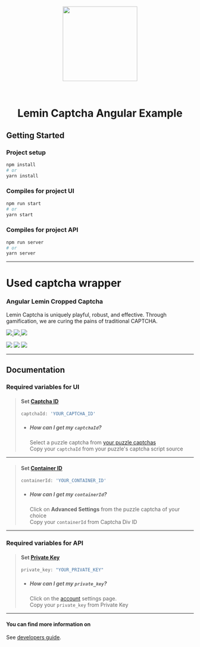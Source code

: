 <p style="padding: 30px" align="center">
  <a href="https://leminnow.com">
    <img width="200" src="https://assets.website-files.com/60d493b79d3973812262066c/60d6025cca81ce4522c799ed_footer-logo.svg" >
  </a>
</p>

<h1 align="center">Lemin Captcha Angular Example</h1>

## Getting Started
### Project setup
``` bash
npm install
# or
yarn install
```


### Compiles for project UI
``` bash
npm run start
# or
yarn start
```


### Compiles for project API 
``` bash
npm run server
# or
yarn server
```

---

# Used captcha wrapper
### Angular Lemin Cropped Captcha

Lemin Captcha is uniquely playful, robust, and effective. Through gamification, we are curing the pains of traditional CAPTCHA.


<p>
  <a href="https://www.npmjs.com/package/@leminnow/ng-lemin-cropped-captcha">
    <img src="https://img.shields.io/badge/npm-CB3837?style=for-the-badge&logo=npm&logoColor=white">
  </a>
  <a href="https://yarn.pm/@leminnow/ng-lemin-cropped-captcha">
    <img src="https://img.shields.io/badge/yarn-%232C8EBB.svg?style=for-the-badge&logo=yarn&logoColor=white">
  </a>
  <img src="https://img.shields.io/badge/angular-%23DD0031.svg?style=for-the-badge&logo=angular&logoColor=white">
</p>

<p>
  <img src="https://img.shields.io/npm/v/@leminnow/ng-lemin-cropped-captcha?style=for-the-badge">
  <img src="https://img.shields.io/npm/dw/@leminnow/ng-lemin-cropped-captcha?style=for-the-badge">
  <img src="https://img.shields.io/bundlephobia/min/@leminnow/ng-lemin-cropped-captcha?style=for-the-badge">
</p>

---

## Documentation

### Required variables for UI
> #### Set [Captcha ID](https://help.leminnow.com/knowledge/how-to-display-lemin-captcha)
> ``` bash
> captchaId: 'YOUR_CAPTCHA_ID'
> ```
>
> - ##### How can I get my `captchaId`?
>   Select a puzzle captcha from [your puzzle captchas](https://dashboard.leminnow.com/products/captcha-list)
>   </br>
>   Copy your `captchaId` from your puzzle's captcha script source

---

> #### Set [Container ID](https://help.leminnow.com/knowledge/how-to-display-lemin-captcha)
>
> ``` bash
> containerId: 'YOUR_CONTAINER_ID'
> ```
>
> - ##### How can I get my `containerId`?
>   Click on **Advanced Settings** from the puzzle captcha of your choice
>   </br>
>   Copy your `containerId` from Captcha Div ID

---

### Required variables for API
> #### Set [Private Key](https://help.leminnow.com/knowledge/how-does-lemin-verify-a-captcha-answer)
> ``` bash
> private_key: "YOUR_PRIVATE_KEY"
> ```
>
> - ##### How can I get my `private_key`?
>   Click on the [account](https://dashboard.leminnow.com/account/edit-profile) settings page.
>   </br>
>   Copy your `private_key` from Private Key

---

#### You can find more information on

See [developers guide](https://help.leminnow.com/knowledge/developers-guide).
